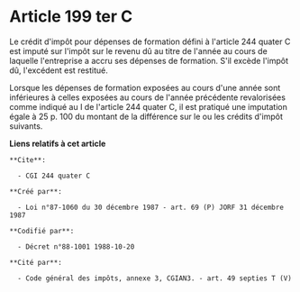 # Article 199 ter C

Le crédit d'impôt pour dépenses de formation défini à l'article 244 quater C est imputé sur l'impôt sur le revenu dû au titre
de l'année au cours de laquelle l'entreprise a accru ses dépenses de formation. S'il excède l'impôt dû, l'excédent est
restitué.

Lorsque les dépenses de formation exposées au cours d'une année sont inférieures à celles exposées au cours de l'année
précédente revalorisées comme indiqué au I de l'article 244 quater C, il est pratiqué une imputation égale à 25 p. 100 du
montant de la différence sur le ou les crédits d'impôt suivants.

**Liens relatifs à cet article**

	**Cite**:

	  - CGI 244 quater C

	**Créé par**:

	  - Loi n°87-1060 du 30 décembre 1987 - art. 69 (P) JORF 31 décembre 1987

	**Codifié par**:

	  - Décret n°88-1001 1988-10-20

	**Cité par**:

	  - Code général des impôts, annexe 3, CGIAN3. - art. 49 septies T (V)
